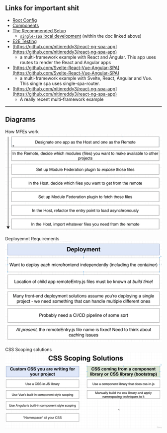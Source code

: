 ## Links for important shit
* [Root Config](https://single-spa.js.org/docs/configuration/)
* [Components](https://single-spa.js.org/docs/building-applications)
* [The Recommended Setup](https://single-spa.js.org/docs/recommended-setup/)
    * [`single-spa` local development](https://single-spa.js.org/docs/recommended-setup/#local-development) (within the doc linked above)
* [E2E Testing](https://single-spa.js.org/docs/testing/e2e)
* [https://github.com/nitinreddy3/react-ng-spa-app](https://github.com/nitinreddy3/react-ng-spa-app)
    * a multi-framework example with React and Angular. This app uses routes to render the React and Angular apps
* [https://github.com/Svelte-React-Vue-Angular-SPA](https://github.com/Svelte-React-Vue-Angular-SPA)
    * a multi-framework example with Svelte, React, Angular and Vue. This single spa uses single-spa-router.
* [https://github.com/nitinreddy3/react-ng-spa-app](https://github.com/nitinreddy3/react-ng-spa-app)
    * A really recent multi-framework example

---

## Diagrams
How MFEs work
![how](../_images/how.png)

Deployemnt Requirements
![deployment requirements](../_images/deployment-requirements.png)

CSS Scoping solutions
![css scoping solutions](../_images/css-scoping-solutions.png)